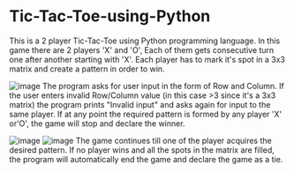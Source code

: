 # Tic-Tac-Toe-using-Python

This is a 2 player Tic-Tac-Toe using Python programming language. In this game there are 2 players 'X' and 'O', Each of them gets consecutive turn one after another starting with 'X'. Each player has to mark it's spot in a 3x3 matrix and create a pattern in order to win.

![image](https://user-images.githubusercontent.com/90095647/201682455-5256e822-e181-4c33-8f8b-ede0d205f3dc.png)
The program asks for user input in the form of Row and Column. If the user enters invalid Row/Column value (in this case >3 since it's a 3x3 matrix) the program prints "Invalid input" and asks again for input to the same player. If at any point the required pattern is formed by any player 'X' or'O', the game will stop and declare the winner.

![image](https://user-images.githubusercontent.com/90095647/201684873-f834b46c-7057-4c13-889c-044268735a1c.png)
![image](https://user-images.githubusercontent.com/90095647/201685048-25e671c0-35ae-4c87-9254-a221a15988c3.png)
The game continues till one of the player acquires the desired pattern. If no player wins and all the spots in the matrix are filled, the program will automatically end the game and declare the game as a tie.
